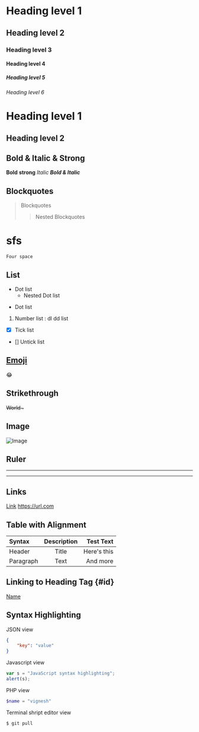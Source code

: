 # Heading level 1
## Heading level 2
### Heading level 3
#### Heading level 4
##### Heading level 5
###### Heading level 6

Heading level 1
===============
Heading level 2
---------------

## Bold & Italic & Strong
**Bold**
__strong__
*Italic*
***Bold & Italic***

## Blockquotes
> Blockquotes
>> Nested Blockquotes

# sfs
    Four space

## List
- Dot list
	* Nested Dot list
+ Dot list
1. Number list
: dl dd list
- [x] Tick list
- [] Untick list

## [Emoji](https://gist.github.com/rxaviers/7360908)
:joy:

## Strikethrough
~~World~~~

## Image
![Image](/assets/images/tux.png"Title")

## Ruler
***
___

## Links
[Link](https:://url.com)
<https://url.com>

## Table with Alignment
| Syntax      | Description | Test Text     |
| :---        |    :----:   |          ---: |
| Header      | Title       | Here's this   |
| Paragraph   | Text        | And more      |

## Linking to Heading <a> Tag {#id}
[Name](#id)

## Syntax Highlighting
JSON view
```json
{
	"key": "value"
}
```

Javascript view
```js
var s = "JavaScript syntax highlighting";
alert(s);
```

PHP view
```php
$name = "vignesh"
```

Terminal shript editor view
```sh
$ git pull
```


